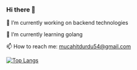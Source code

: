 ### Hi there 👋

<!--
**DurDu54/DurDu54** is a ✨ _special_ ✨ repository because its `README.md` (this file) appears on your GitHub profile.

Here are some ideas to get you started:

- 🔭 I’m currently working on backend
- 🌱 I’m currently learning .Net core
- 📫 How to reach me: mucahitdurdu54@gmail.com
-[![Readme Card](https://github-readme-stats.vercel.app/api/pin/?username=DurDu54&repo=github-readme-stats)](https://github.com/anuraghazra/github-readme-stats)
-[![Top Langs](https://github-readme-stats.vercel.app/api/top-langs/?username=DurDu54)](https://github.com/anuraghazra/github-readme-stats)
-
![Github stats 2](https://github-readme-stats.vercel.app/api?username=DurDu54&show_icons=true&theme=radical)
-->
🔭 I’m currently working on backend technologies

🌱 I’m currently learning golang

📫 How to reach me: mucahitdurdu54@gmail.com

[![Top Langs](https://github-readme-stats.vercel.app/api/top-langs/?username=DurDu54&layout=donut)](https://github.com/anuraghazra/github-readme-stats)

